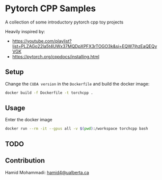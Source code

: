 # Pytorch CPP Samples
A collection of some introductory pytorch cpp toy projects

Heavily inspired by:
- https://youtube.com/playlist?list=PLZAGo22la5t4UWx37MQDpXPFX3rTOGO3k&si=EQW7jhzEaQEQyVGK
- https://pytorch.org/cppdocs/installing.html

## Setup

Change the `CUDA version` in the `Dockerfile` and build the docker image:
```bash
docker build -f Dockerfile -t torchcpp .
```

## Usage

Enter the docker image

```bash
docker run --rm -it --gpus all -v $(pwd):/workspace torchcpp bash
```


## TODO


## Contribution
Hamid Mohammadi: <hamid4@ualberta.ca>
